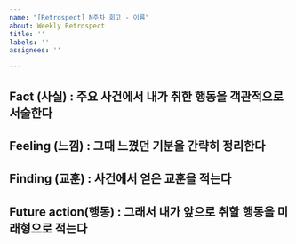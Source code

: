 ```yaml
---
name: "[Retrospect] N주차 회고 - 이름"
about: Weekly Retrospect
title: ''
labels: ''
assignees: ''

---
```


Fact (사실) : 주요 사건에서 내가 취한 행동을 객관적으로 서술한다
 -
Feeling (느낌) : 그때 느꼈던 기분을 간략히 정리한다
 -
Finding (교훈) : 사건에서 얻은 교훈을 적는다
 -
Future action(행동) : 그래서 내가 앞으로 취할 행동을 미래형으로 적는다
 -
